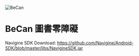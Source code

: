 ![BeCan](https://img.shields.io/badge/latest%20ver-v2.1.0-brightgreen.svg)
# BeCan 圖書零障礙
Navigine SDK Download: 
https://github.com/Navigine/Android-SDK/blob/master/libs/NavigineSDK.jar
